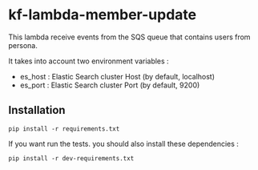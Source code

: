 # kf-lambda-member-update

This lambda receive events from the SQS queue that contains users from persona.

It takes into account two environment variables :
- es_host : Elastic Search cluster Host (by default, localhost)
- es_port : Elastic Search cluster Port (by default, 9200)

## Installation

```
pip install -r requirements.txt
```

If you want run the tests. you should also install these dependencies :
```
pip install -r dev-requirements.txt
```
